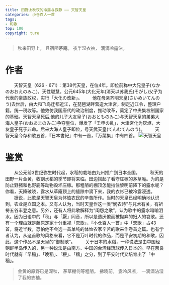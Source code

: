```yaml
---
title: 田野上秋夜的冷露与寂静 —— 天智天皇
categories: 小仓百人一首
tags:
- 和歌
top: 100
copyright: ture
---
```


> 秋来田野上， 且宿陋茅庵。
> 夜半湿衣袖， 滴滴冷露沾。

<!-- more -->

# 作者
&emsp;&emsp;天智天皇（626 - 671）：第38代天皇，在位4年。即位前称中大兄皇子(なかのおおえのみこ)，天性聪慧。公元645年(大化元年)消天以苏我氏(そがし)父子为代表的豪族政权，实行「大化の改新」。
&emsp;&emsp;他在母亲齐明天皇(さいめいてんのう)去世后，由大和飞鸟迁都近江，在琵琶湖畔营造大津宮，制定近江令，整理户籍，统一税收等。他效仿我国唐代的政治制度，推动改革，莫定了中央集权制国家的基础。天智天皇死后,他的儿子大友皇子(おおとものみこ)与天智天皇的弟弟大海人皇子(おおあまのみこ)争夺皇位，爆发了「壬申の乱」，大津宮化为灰烬，大友皇子死于非命。后来大海人皇子即位，号天武天皇(てんむてんのう)。
&emsp;&emsp;天智天皇今存和歌五首，『日本書紀』中有一首，『万葉集』中有四首。
![](http://pz1livcqe.bkt.clouddn.com/天智天皇.jpg '天智天皇') 

# 鉴赏
&emsp;&emsp;从公元前3世纪弥生时代起，水稻的栽培由九州推广到日本全国。
&emsp;&emsp;秋天的田野一片金黄，收割水稻的季节即将来临。田边搭起了看守庄稼的茅草庵。为的是防止野猪和也野鹿等动物毁坏庄稼。那粗陋的棚顶怎能挡住黎明前降下的露水呢？你看，天降破晓，露水从草庵顶上的缝隙中滴下来，我的衣衫已被冷露浸透。
&emsp;&emsp;据说，此歌是天智天皇为体恤农民的辛苦所作。当时的天皇已经明确地认识到，农业是立国之本。又有人认为，当时天皇作这一类“悯农诗”与咒术有关，有祈祷五谷丰登之意。另外，还有人将此歌解释为“闺怨之歌”，认为歌中的露水暗喻泪水。因为日语中的「秋」与「厭」同音，所以是遭厌倦而被抛弃的妇人的哀歌。还有一个理由就是藤原定家十分重视「恋歌」，『小仓百人一首』中「恋歌」占43首，将近半数，恐怕他不会选一首单纯的体恤农家辛苦的歌来作卷首之篇。也有学者认为，从这首歌的风格来看，它不是万叶时代的作品，而是平安初期的和歌，因此，这个作品不是天皇的“御制歌”。
&emsp;&emsp;关于日本的水稻，一种说法是由中国经朝鲜半岛传入的，另一种说法是由南方、中国的台湾经琉球传入日本的。早在奈良时代就有「早稲」、「晚稲」、「粳」、「糯」之分，到了平安时代又培育出了「中稲」。

> 金黄的原野已是深秋，
> 茅草棚何等粗陋。
> 拂晓前，
> 露冷风凉，
> 一滴滴沾湿了我的衣袖。
